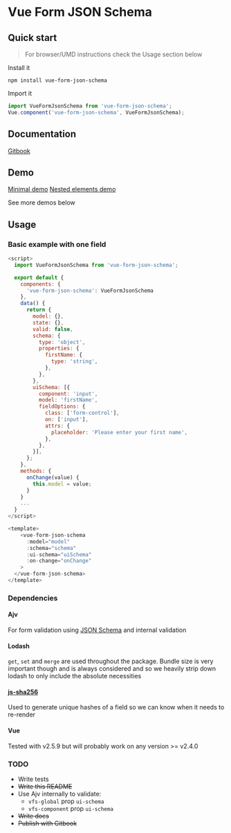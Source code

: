 # Vue Form JSON Schema


## Quick start

> For browser/UMD instructions check the Usage section below

Install it

`npm install vue-form-json-schema`

Import it

```js
import VueFormJsonSchema from 'vue-form-json-schema';
Vue.component('vue-form-json-schema', VueFormJsonSchema);
```

## Documentation

[Gitbook](https://jarvelov.gitbooks.io/vue-form-json-schema)

## Demo

[Minimal demo](https://www.webpackbin.com/bins/-L0_48pIxbUFNG8f87pI)
[Nested elements demo](https://www.webpackbin.com/bins/-L0_5kwqJixNYqtpiYxd])

See more demos below

## Usage

### Basic example with one field

```js
<script>
  import VueFormJsonSchema from 'vue-form-json-schema';

  export default {
    components: {
      'vue-form-json-schema': VueFormJsonSchema
    },
    data() {
      return {
        model: {},
        state: {},
        valid: false,
        schema: {
          type: 'object',
          properties: {
            firstName: {
              type: 'string',
            },
          },
        },
        uiSchema: [{
          component: 'input',
          model: 'firstName',
          fieldOptions: {
            class: ['form-control'],
            on: ['input'],
            attrs: {
              placeholder: 'Please enter your first name',
            },
          },
        }],
      };
    },
    methods: {
      onChange(value) {
        this.model = value;
      }
    }
    ...
  }
</script>

<template>
    <vue-form-json-schema
      :model="model"
      :schema="schema"
      :ui-schema="uiSchema"
      :on-change="onChange"
    >
  </vue-form-json-schema>
</template>
```

### Dependencies

#### Ajv
For form validation using [JSON Schema](http://json-schema.org/) and internal validation

#### Lodash
`get`, `set` and `merge` are used throughout the package.
Bundle size is very important though and is always considered and so we heavily strip down lodash to only include the absolute necessities

#### [js-sha256](https://github.com/emn178/js-sha256)

Used to generate unique hashes of a field so we can know when it needs to re-render

#### Vue

Tested with v2.5.9 but will probably work on any version >= v2.4.0

### TODO

* Write tests
* ~~Write this README~~
* Use Ajv internally to validate:
  * `vfs-global` prop `ui-schema`
  * `vfs-component` prop `ui-schema`
* ~~Write docs~~
* ~~Publish with Gitbook~~

